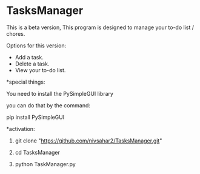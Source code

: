 # TasksManager

This is a beta version,
This program is designed to manage your to-do list / chores.

Options for this version:
- Add a task.
- Delete a task.
- View your to-do list.



*special things:

You need to install the PySimpleGUI library

you can do that by the command: 

pip install PySimpleGUI

*activation:

1) git clone "https://github.com/nivsahar2/TasksManager.git"

2) cd TasksManager

3) python TaskManager.py


